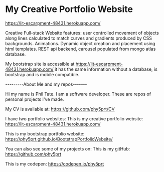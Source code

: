 # My Creative Portfolio Website
https://lit-escarpment-48431.herokuapp.com/

Creative Full-stack Website features: user controlled movement of objects along lines calculated to match curves and gradients produced by CSS backgrounds. Animations. Dynamic object creation and placement using html templates. REST api backend, carousel populated from mongo atlas database.

My bootstrap site is accessible at https://lit-escarpment-48431.herokuapp.com/ it has the same information without a database, is bootstrap and is mobile compatible. 

---------About Me and my repos-------

Hi my name is Phil Tate. I am a software developer. These are repos of personal projects I've made.

My CV is available at: https://github.com/phy5prt/CV

I have two portfolio websites: This is my creative portfolio website: https://lit-escarpment-48431.herokuapp.com/ 

This is my bootstrap portfolio website: https://phy5prt.github.io/BootstrapPortfolioWebsite/ 

You can also see some of my projects on: This is my gitHub: https://github.com/phy5prt 

This is my codepen: https://codepen.io/phy5prt



